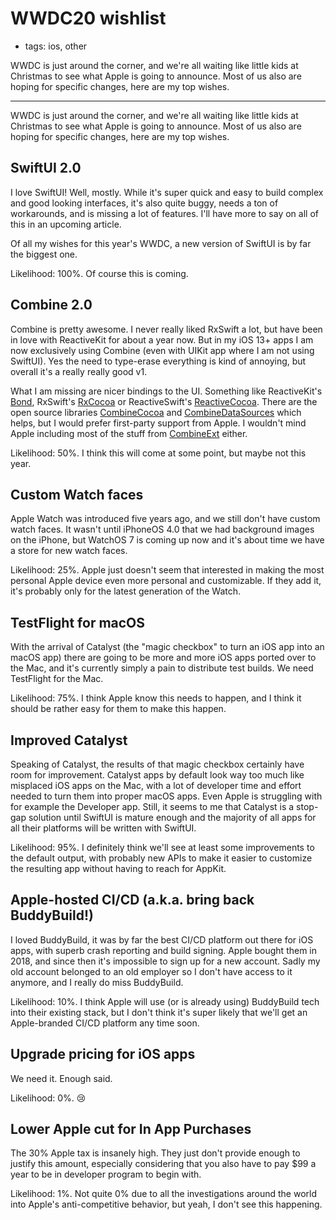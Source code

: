 # WWDC20 wishlist
- tags: ios, other

WWDC is just around the corner, and we're all waiting like little kids at Christmas to see what Apple is going to announce. Most of us also are hoping for specific changes, here are my top wishes.

---

WWDC is just around the corner, and we're all waiting like little kids at Christmas to see what Apple is going to announce. Most of us also are hoping for specific changes, here are my top wishes.

## SwiftUI 2.0
I love SwiftUI! Well, mostly. While it's super quick and easy to build complex and good looking interfaces, it's also quite buggy, needs a ton of workarounds, and is missing a lot of features. I'll have more to say on all of this in an upcoming article.

Of all my wishes for this year's WWDC, a new version of SwiftUI is by far the biggest one.

Likelihood: 100%. Of course this is coming.

## Combine 2.0
Combine is pretty awesome. I never really liked RxSwift a lot, but have been in love with ReactiveKit for about a year now. But in my iOS 13+ apps I am now exclusively using Combine (even with UIKit app where I am not using SwiftUI). Yes the need to type-erase everything is kind of annoying, but overall it's a really really good v1.

What I am missing are nicer bindings to the UI. Something like ReactiveKit's [Bond](https://github.com/DeclarativeHub/Bond), RxSwift's [RxCocoa](https://github.com/ReactiveX/RxSwift) or ReactiveSwift's [ReactiveCocoa](https://github.com/ReactiveCocoa/ReactiveCocoa). There are the open source libraries [CombineCocoa](https://github.com/CombineCommunity/CombineCocoa) and [CombineDataSources](https://github.com/CombineCommunity/CombineDataSources) which helps, but I would prefer first-party support from Apple. I wouldn't mind Apple including most of the stuff from [CombineExt](https://github.com/CombineCommunity/CombineExt) either.

Likelihood: 50%. I think this will come at some point, but maybe not this year.

## Custom Watch faces
Apple Watch was introduced five years ago, and we still don't have custom watch faces. It wasn't until iPhoneOS 4.0 that we had background images on the iPhone, but WatchOS 7 is coming up now and it's about time we have a store for new watch faces.

Likelihood: 25%. Apple just doesn't seem that interested in making the most personal Apple device even more personal and customizable. If they add it, it's probably only for the latest generation of the Watch.

## TestFlight for macOS
With the arrival of Catalyst (the "magic checkbox" to turn an iOS app into an macOS app) there are going to be more and more iOS apps ported over to the Mac, and it's currently simply a pain to distribute test builds. We need TestFlight for the Mac.

Likelihood: 75%. I think Apple know this needs to happen, and I think it should be rather easy for them to make this happen.

## Improved Catalyst
Speaking of Catalyst, the results of that magic checkbox certainly have room for improvement. Catalyst apps by default look way too much like misplaced iOS apps on the Mac, with a lot of developer time and effort needed to turn them into proper macOS apps. Even Apple is struggling with for example the Developer app. Still, it seems to me that Catalyst is a stop-gap solution until SwiftUI is mature enough and the majority of all apps for all their platforms will be written with SwiftUI. 

Likelihood: 95%. I definitely think we'll see at least some improvements to the default output, with probably new APIs to make it easier to customize the resulting app without having to reach for AppKit.

## Apple-hosted CI/CD (a.k.a. bring back BuddyBuild!)
I loved BuddyBuild, it was by far the best CI/CD platform out there for iOS apps, with superb crash reporting and build signing. Apple bought them in 2018, and since then it's impossible to sign up for a new account. Sadly my old account belonged to an old employer so I don't have access to it anymore, and I really do miss BuddyBuild.

Likelihood: 10%. I think Apple will use (or is already using) BuddyBuild tech into their existing stack, but I don't think it's super likely that we'll get an Apple-branded CI/CD platform any time soon.

## Upgrade pricing for iOS apps
We need it. Enough said.

Likelihood: 0%. 😢

## Lower Apple cut for In App Purchases
The 30% Apple tax is insanely high. They just don't provide enough to justify this amount, especially considering that you also have to pay $99 a year to be in developer program to begin with.

Likelihood: 1%. Not quite 0% due to all the investigations around the world into Apple's anti-competitive behavior, but yeah, I don't see this happening.